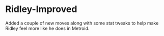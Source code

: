 # Ridley-Improved
Added a couple of new moves along  with some stat tweaks to help make Ridley feel more like he does in Metroid.
